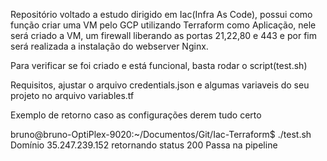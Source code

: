 Repositório voltado a estudo dirigido em Iac(Infra As Code), possui como função criar uma VM pelo GCP utilizando Terraform como Aplicação, nele será criado a VM, um firewall liberando as portas 21,22,80 e 443 e por fim será realizada a instalação do webserver Nginx.

Para verificar se foi criado e está funcional, basta rodar o script(test.sh)

Requisitos, ajustar o arquivo credentials.json e algumas variaveis do seu projeto no arquivo variables.tf

Exemplo de retorno caso as configurações derem tudo certo

bruno@bruno-OptiPlex-9020:~/Documentos/Git/Iac-Terraform$ ./test.sh 
Domínio 35.247.239.152 retornando status 200
Passa na pipeline